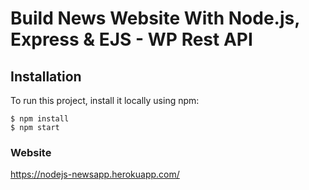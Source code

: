 # Build News Website With Node.js, Express & EJS - WP Rest API

## Installation
To run this project, install it locally using npm:

```
$ npm install
$ npm start
```
### Website
https://nodejs-newsapp.herokuapp.com/

